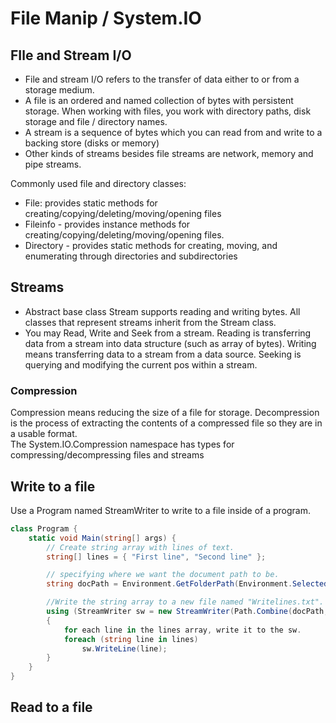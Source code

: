# File Manip / System.IO

## FIle and Stream I/O
- File and stream I/O refers to the transfer of data either to or from a storage medium.
- A file is an ordered and named collection of bytes with persistent storage. When working with files, you work with directory paths, disk storage and file / directory names.
- A stream is a sequence of bytes which you can read from and write to a backing store (disks or memory)
- Other kinds of streams besides file streams are network, memory and pipe streams.

Commonly used file and directory classes:
- File: provides static methods for creating/copying/deleting/moving/opening files
- Fileinfo - provides instance methods for creating/copying/deleting/moving/opening files.
- Directory - provides static methods for creating, moving, and enumerating through directories and subdirectories

## Streams
- Abstract base class Stream supports reading and writing bytes. All classes that represent streams inherit from the Stream class. 
- You may Read, Write and Seek from a stream. Reading is transferring data from a stream into data structure (such as array of bytes). Writing means transferring data to a stream from a data source. Seeking is querying and modifying the current pos within a stream. <br>

### Compression
Compression means reducing the size of a file for storage. Decompression is the process of extracting the contents of a compressed file so they are in a usable format.<br>
 The System.IO.Compression namespace has types for compressing/decompressing files and streams
## Write to a file
Use a Program named StreamWriter to write to a file inside of a program.
``` cs
class Program {
    static void Main(string[] args) {
        // Create string array with lines of text.
        string[] lines = { "First line", "Second line" };

        // specifying where we want the document path to be.
        string docPath = Environment.GetFolderPath(Environment.SelectedFoler.Mydoc);

        //Write the string array to a new file named "Writelines.txt".
        using (StreamWriter sw = new StreamWriter(Path.Combine(docPath, "WriteLines.txt")))
        {
            for each line in the lines array, write it to the sw.
            foreach (string line in lines)
                sw.WriteLine(line);
        }
    }
}
```
## Read to a file
